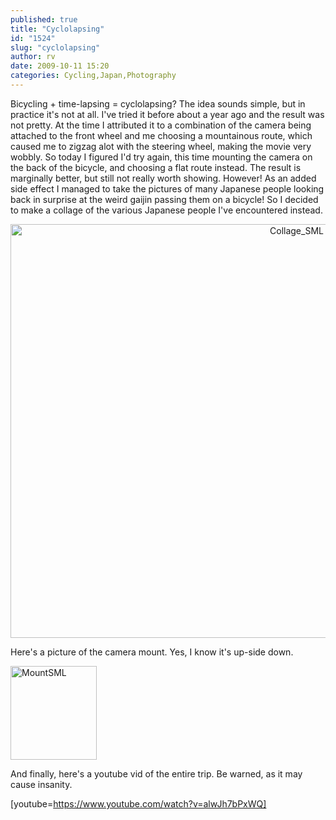 ```yaml
---
published: true
title: "Cyclolapsing"
id: "1524"
slug: "cyclolapsing"
author: rv
date: 2009-10-11 15:20
categories: Cycling,Japan,Photography
---
```

Bicycling + time-lapsing = cyclolapsing? The idea sounds simple, but in practice it's not at all. I've tried it before about a year ago and the result was not pretty. At the time I attributed it to a combination of the camera being attached to the front wheel and me choosing a mountainous route, which caused me to zigzag alot with the steering wheel, making the movie very wobbly. So today I figured I'd try again, this time mounting the camera on the back of the bicycle, and choosing a flat route instead. The result is marginally better, but still not really worth showing. However! As an added side effect I managed to take the pictures of many Japanese people looking back in surprise at the weird gaijin passing them on a bicycle! So I decided to make a collage of the various Japanese people I've encountered instead.
<p style="text-align:center;"><a href="https://s3.amazonaws.com/cfwblog/uploads/2009/10/collage-copy.jpg"><img class="aligncenter size-full wp-image-1525" title="Collage_SML" src="https://s3.amazonaws.com/cfwblog/uploads/2009/10/collage_sml.jpg" alt="Collage_SML" width="900" height="662" /></a></p>
Here's a picture of the camera mount. Yes, I know it's up-side down.

<a href="https://s3.amazonaws.com/cfwblog/uploads/2009/10/mountsml.jpg"><img class="aligncenter size-thumbnail wp-image-1526" title="MountSML" src="https://s3.amazonaws.com/cfwblog/uploads/2009/10/mountsml.jpg?w=138" alt="MountSML" width="138" height="150" /></a>

And finally, here's a youtube vid of the entire trip. Be warned, as it may cause insanity.

[youtube=https://www.youtube.com/watch?v=alwJh7bPxWQ]